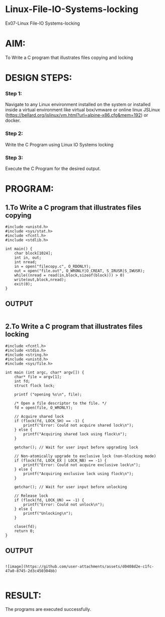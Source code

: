 # Linux-File-IO-Systems-locking
Ex07-Linux File-IO Systems-locking
# AIM:
To Write a C program that illustrates files copying and locking

# DESIGN STEPS:

### Step 1:

Navigate to any Linux environment installed on the system or installed inside a virtual environment like virtual box/vmware or online linux JSLinux (https://bellard.org/jslinux/vm.html?url=alpine-x86.cfg&mem=192) or docker.

### Step 2:

Write the C Program using Linux IO Systems locking

### Step 3:

Execute the C Program for the desired output. 

# PROGRAM:

## 1.To Write a C program that illustrates files copying 
```
#include <unistd.h>
#include <sys/stat.h>
#include <fcntl.h>
#include <stdlib.h>

int main() {
    char block[1024];
    int in, out;
    int nread;
    in = open("filecopy.c", O_RDONLY);
    out = open("file.out", O_WRONLY|O_CREAT, S_IRUSR|S_IWUSR);
    while((nread = read(in,block,sizeof(block))) > 0)
    write(out,block,nread);
    exit(0);
}
```
## OUTPUT
```

```







## 2.To Write a C program that illustrates files locking
```
#include <fcntl.h>
#include <stdio.h>
#include <string.h>
#include <unistd.h>
#include <sys/file.h>

int main (int argc, char* argv[]) {
    char* file = argv[1];
    int fd;
    struct flock lock;

    printf ("opening %s\n", file);

    /* Open a file descriptor to the file. */
    fd = open(file, O_WRONLY);

    // Acquire shared lock
    if (flock(fd, LOCK_SH) == -1) {
        printf("Error: Could not acquire shared lock\n");
    } else {
        printf("Acquiring shared lock using flock\n");
    }

    getchar(); // Wait for user input before upgrading lock

    // Non-atomically upgrade to exclusive lock (non-blocking mode)
    if (flock(fd, LOCK_EX | LOCK_NB) == -1) {
        printf("Error: Could not acquire exclusive lock\n");
    } else {
        printf("Acquiring exclusive lock using flock\n");
    }

    getchar(); // Wait for user input before unlocking

    // Release lock
    if (flock(fd, LOCK_UN) == -1) {
        printf("Error: Could not unlock\n");
    } else {
        printf("Unlocking\n");
    }

    close(fd);
    return 0;
}
```




## OUTPUT
```

![image](https://github.com/user-attachments/assets/d0408d2e-c1fc-47a0-8745-2d3c450304bb)


```




# RESULT:
The programs are executed successfully.
